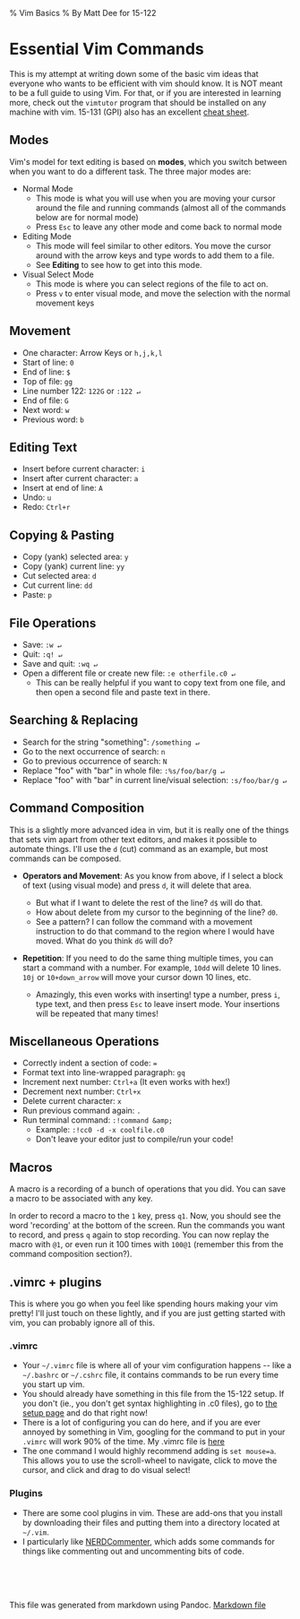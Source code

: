 % Vim Basics
% By Matt Dee for 15-122

Essential Vim Commands
======================
This is my attempt at writing down some of the basic vim ideas that everyone
who wants to be efficient with vim should know.  It is NOT meant to be a full
guide to using Vim.  For that, or if you are interested in learning more,
check out the `vimtutor` program that should be installed on any machine with
vim.  15-131 (GPI) also has an excellent
[cheat sheet](https://www.cs.cmu.edu/~15131/labitations/vim-cheatsheet.pdf).

Modes
-----
Vim's model for text editing is based on __modes__, which you switch between
when you want to do a different task.  The three major modes are:

* Normal Mode
    - This mode is what you will use when you are moving your cursor around the
      file and running commands (almost all of the commands below are for
      normal mode)
    - Press `Esc` to leave any other mode and come back to normal mode
* Editing Mode
    - This mode will feel similar to other editors.  You move the cursor around
      with the arrow keys and type words to add them to a file.
    - See __Editing__ to see how to get into this mode.
* Visual Select Mode
    - This mode is where you can select regions of the file to act on.
    - Press `v` to enter visual mode, and move the selection with the normal
      movement keys

Movement
--------
* One character: Arrow Keys or `h,j,k,l`
* Start of line: `0`
* End of line: `$`
* Top of file: `gg`
* Line number 122: `122G` or `:122 ↵`
* End of file: `G`
* Next word: `w`
* Previous word: `b`

Editing Text
-------------
* Insert before current character: `i`
* Insert after current character: `a`
* Insert at end of line: `A`
* Undo: `u`
* Redo: `Ctrl+r`

Copying & Pasting
-----------------
* Copy (yank) selected area: `y`
* Copy (yank) current line: `yy`
* Cut selected area: `d`
* Cut current line: `dd`
* Paste: `p`

File Operations
---------------
* Save: `:w ↵`
* Quit: `:q! ↵`
* Save and quit: `:wq ↵`
* Open a different file or create new file: `:e otherfile.c0 ↵`
  - This can be really helpful if you want to copy text from one file, and then
    open a second file and paste text in there.

Searching & Replacing
---------------------
* Search for the string "something": `/something ↵`
* Go to the next occurrence of search: `n`
* Go to previous occurrence of search: `N`
* Replace "foo" with "bar" in whole file: `:%s/foo/bar/g ↵`
* Replace "foo" with "bar" in current line/visual selection:
    `:s/foo/bar/g ↵`

Command Composition
-------------------
This is a slightly more advanced idea in vim, but it is really one of the things
that sets vim apart from other text editors, and makes it possible to automate
things.  I'll use the `d` (cut) command as an example, but most commands can be
composed.

* **Operators and Movement**: As you know from above, if I select a block of
  text (using visual mode) and press
  `d`, it will delete that area.
    - But what if I want to delete the rest of the line? `d$` will do that.
    - How about delete from my cursor to the beginning of the line? `d0`.
    - See a pattern?  I can follow the command with a movement instruction to do
      that command to the region where I would have moved.  What do you think
      `dG` will do?

* **Repetition**: If you need to do the same thing multiple times, you can start
  a command with a number.  For example, `10dd` will delete 10 lines.  `10j` or
  `10+down_arrow` will move your cursor down 10 lines, etc.
    - Amazingly, this even works with inserting!  type a number, press `i`, type
      text, and then press `Esc` to leave insert mode.  Your insertions will be
      repeated that many times!

Miscellaneous Operations
------------------------
* Correctly indent a section of code: `=`
* Format text into line-wrapped paragraph: `gq`
* Increment next number: `Ctrl+a` (It even works with hex!)
* Decrement next number: `Ctrl+x`
* Delete current character: `x`
* Run previous command again: `.`
* Run terminal command: `:!command &amp;`
    - Example: `:!cc0 -d -x coolfile.c0`
    - Don't leave your editor just to compile/run your code!

Macros
------
A macro is a recording of a bunch of operations that you did.  You can save a
macro to be associated with any key.

In order to record a macro to the `1` key, press `q1`.  Now, you should see the
word 'recording' at the bottom of the screen.  Run the commands you want to
record, and press `q` again to stop recording.  You can now replay the macro
with `@1`, or even run it 100 times with `100@1` (remember this from the command
composition section?).


.vimrc + plugins
----------------
This is where you go when you feel like spending hours making your vim pretty!
I'll just touch on these lightly, and if you are just getting started with vim,
you can probably ignore all of this.

### .vimrc
* Your `~/.vimrc` file is where all of your vim configuration happens -- like a
  `~/.bashrc` or `~/.cshrc` file, it contains commands to be run every time you
  start up vim.
* You should already have something in this file from the 15-122 setup.  If you
  don't (ie., you don't get syntax highlighting in .c0 files), go to [the setup
  page](http://c0.typesafety.net/tutorial/Setting-up-your-environment.html) and
  do that right now!
* There is a lot of configuring you can do here, and if you are ever annoyed by
  something in Vim, googling for the command to put in your `.vimrc` will work
  90% of the time.  My .vimrc file is
  [here](https://bitbucket.org/mattdee123/dotfiles/raw/22657d7515e84c92684912e383b6894416958f44/default/.vimrc)
* The one command I would highly recommend adding is `set mouse=a`.  This allows
  you to use the scroll-wheel to navigate, click to move the cursor, and click
  and drag to do visual select!

### Plugins
* There are some cool plugins in vim.  These are add-ons that you install by
  downloading their files and putting them into a directory located at `~/.vim`.
* I particularly like
  [NERDCommenter](http://www.vim.org/scripts/script.php?script_id=1218), which
  adds some commands for things like commenting out and uncommenting bits of
  code.

<br><br><br>

This file was generated from markdown using Pandoc. [Markdown file](vim.md)

